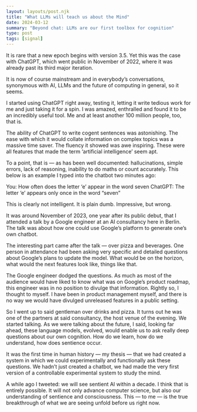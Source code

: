 ```yaml
---
layout: layouts/post.njk
title: "What LLMs will teach us about the Mind"
date: 2024-03-12
summary: "Beyond chat: LLMs are our first toolbox for cognition"
type: post
tags: [signal]
---
```



It is rare that a new epoch begins with version 3.5. Yet this was the case with ChatGPT, which went public in November of 2022, where it was already past its third major iteration.

It is now of course mainstream and in everybody’s conversations, synonymous with AI, LLMs and the future of computing in general, so it seems.

I started using ChatGPT right away, testing it, letting it write tedious work for me and just taking it for a spin. I was amazed, enthralled and found it to be an incredibly useful tool. Me and at least another 100 million people, too, that is.

The ability of ChatGPT to write cogent sentences was astonishing. The ease with which it would collate information on complex topics was a massive time saver. The fluency it showed was awe inspiring. These were all features that made the term ‘artificial intelligence’ seem apt.

To a point, that is — as has been well documented: hallucinations, simple errors, lack of reasoning, inability to do maths or count accurately. This below is an example I typed into the chatbot two minutes ago:

You: How often does the letter ‘e’ appear in the word seven
ChatGPT: The letter ‘e’ appears only once in the word “seven”

This is clearly not intelligent. It is plain dumb. Impressive, but wrong.

It was around November of 2023, one year after its public debut, that I attended a talk by a Google engineer at an AI consultancy here in Berlin. The talk was about how one could use Google’s platform to generate one’s own chatbot.

The interesting part came after the talk — over pizza and beverages. One person in attendance had been asking very specific and detailed questions about Google’s plans to update the model. What would be on the horizon, what would the next features look like, things like that.

The Google engineer dodged the questions. As much as most of the audience would have liked to know what was on Google’s product roadmap, this engineer was in no position to divulge that information. Rightly so, I thought to myself. I have been in product management myself, and there is no way we would have divulged unreleased features in a public setting.

So I went up to said gentleman over drinks and pizza. It turns out he was one of the partners at said consultancy, the host venue of the evening. We started talking. As we were talking about the future, I said, looking far ahead, these language models, evolved, would enable us to ask really deep questions about our own cognition. How do we learn, how do we understand, how does sentience occur.

It was the first time in human history — my thesis — that we had created a system in which we could experimentally and functionally ask these questions. We hadn’t just created a chatbot, we had made the very first version of a controllable experimental system to study the mind.

A while ago I tweeted: we will see sentient AI within a decade. I think that is entirely possible. It will not only advance computer science, but also our understanding of sentience and consciousness. This — to me — is the true breakthrough of what we are seeing unfold before us right now.